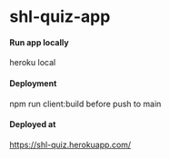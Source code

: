 # shl-quiz-app

#### Run app locally

heroku local

#### Deployment

npm run client:build before push to main

#### Deployed at

https://shl-quiz.herokuapp.com/
